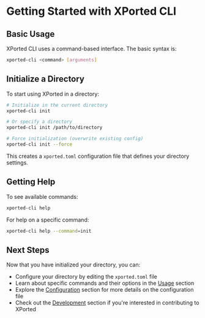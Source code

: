# Getting Started with XPorted CLI

## Basic Usage

XPorted CLI uses a command-based interface. The basic syntax is:
```bash
xported-cli <command> [arguments]
```

## Initialize a Directory

To start using XPorted in a directory:
```bash
# Initialize in the current directory
xported-cli init

# Or specify a directory
xported-cli init /path/to/directory

# Force initialization (overwrite existing config)
xported-cli init --force
```

This creates a `xported.toml` configuration file that defines your directory settings.

## Getting Help

To see available commands:
```bash
xported-cli help
```

For help on a specific command:
```bash
xported-cli help --command=init
```

## Next Steps
Now that you have initialized your directory, you can:
- Configure your directory by editing the `xported.toml` file
- Learn about specific commands and their options in the [Usage](usage.md) section
- Explore the [Configuration](configuration.md) section for more details on the configuration file
- Check out the [Development](development.md) section if you're interested in contributing to XPorted